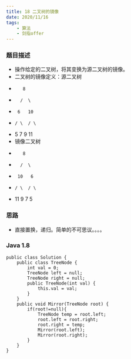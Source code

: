 ```yaml
---
title: 18 二叉树的镜像
date: 2020/11/16
tags: 
    - 算法
    - 剑指offer
---
```


### 题目描述
- 操作给定的二叉树，将其变换为源二叉树的镜像。
- 二叉树的镜像定义：源二叉树
-        8
-       /  \
-      6   10
-     / \  / \
-    5  7 9  11
-    镜像二叉树
-        8
-       /  \
-      10   6
-     / \  / \
-    11 9 7  5
<!-- more -->

### 思路
- 直接置换，递归。简单的不可思议。。。。
### Java 1.8

```
public class Solution {
    public class TreeNode {
        int val = 0;
        TreeNode left = null;
        TreeNode right = null;
        public TreeNode(int val) {
            this.val = val;
        }
    }
    public void Mirror(TreeNode root) {
        if(root!=null){
            TreeNode temp = root.left;
            root.left = root.right;
            root.right = temp;
            Mirror(root.left);
            Mirror(root.right);
        }
    }
}
```

